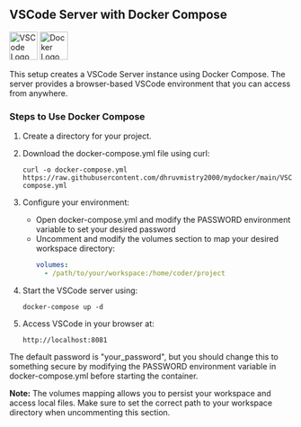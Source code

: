 ## VSCode Server with Docker Compose

<span><img src="https://code.visualstudio.com/assets/images/code-stable.png" alt="VSCode Logo" width="50" height="50" /></span>
<span><img src="https://www.vectorlogo.zone/logos/docker/docker-icon.svg" alt="Docker Logo" width="50" height="50" /></span>

This setup creates a VSCode Server instance using Docker Compose. The server provides a browser-based VSCode environment that you can access from anywhere.

### Steps to Use Docker Compose
1. Create a directory for your project.

2. Download the docker-compose.yml file using curl:

   ```
   curl -o docker-compose.yml https://raw.githubusercontent.com/dhruvmistry2000/mydocker/main/VSCode%20Server/docker-compose.yml
   ```

3. Configure your environment:
   - Open docker-compose.yml and modify the PASSWORD environment variable to set your desired password
   - Uncomment and modify the volumes section to map your desired workspace directory:
     ```yaml
     volumes:
       - /path/to/your/workspace:/home/coder/project
     ```

4. Start the VSCode server using:

   ```
   docker-compose up -d
   ```

5. Access VSCode in your browser at:

   ```
   http://localhost:8081
   ```

The default password is "your_password", but you should change this to something secure by modifying the PASSWORD environment variable in docker-compose.yml before starting the container.

**Note:** The volumes mapping allows you to persist your workspace and access local files. Make sure to set the correct path to your workspace directory when uncommenting this section.
